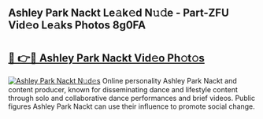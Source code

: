 ## Ashley Park Nackt Le𝚊k𝚎d N𝚞𝚍e - Part-ZFU Vid𝚎o Le𝚊ks Photos 8g0FA

# <h2><a href="http://fb8kg4f.evod.top/?m=Ashley+Park+Nackt">🔗 👉🔴 Ashley Park Nackt Vid𝚎o Ph𝚘t𝚘s</a></h2>

[![Ashley Park Nackt N𝚞d𝚎s](https://i.imgur.com/8V9OHl7.gif)](http://fb8kg4f.evod.top/?m=Ashley+Park+Nackt)
Online personality Ashley Park Nackt and content producer, known for disseminating dance and lifestyle content through solo and collaborative dance performances and brief videos. Public figures Ashley Park Nackt can use their influence to promote social change. 
